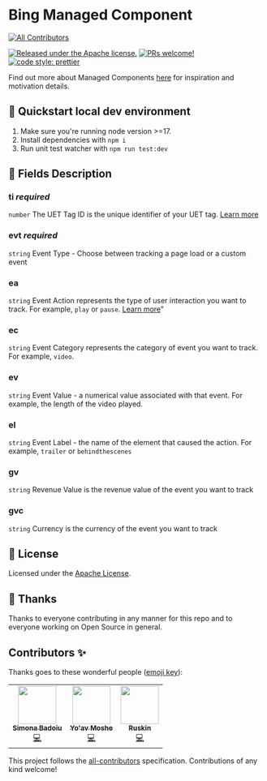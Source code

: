 # Bing Managed Component

<!-- ALL-CONTRIBUTORS-BADGE:START - Do not remove or modify this section -->

[![All Contributors](https://img.shields.io/badge/all_contributors-3-orange.svg?style=flat-square)](#contributors-)

<!-- ALL-CONTRIBUTORS-BADGE:END -->

[![Released under the Apache license.](https://img.shields.io/badge/license-apache-blue.svg)](./LICENSE)
[![PRs welcome!](https://img.shields.io/badge/PRs-welcome-brightgreen.svg)](./CONTRIBUTING.md)
[![code style: prettier](https://img.shields.io/badge/code_style-prettier-ff69b4.svg?style=flat-square)](https://github.com/prettier/prettier)

Find out more about Managed Components [here](https://blog.cloudflare.com/zaraz-open-source-managed-components-and-webcm/) for inspiration and motivation details.

## 🚀 Quickstart local dev environment

1. Make sure you're running node version >=17.
2. Install dependencies with `npm i`
3. Run unit test watcher with `npm run test:dev`

## 🧱 Fields Description

### ti _required_

`number` The UET Tag ID is the unique identifier of your UET tag. [Learn more](https://help.ads.microsoft.com/apex/index/3/en/56705)

### evt _required_

`string` Event Type - Choose between tracking a page load or a custom event

### ea

`string` Event Action represents the type of user interaction you want to track. For example, `play` or `pause`. [Learn more](https://help.ads.microsoft.com/#apex/ads/en/56717/2-500)"

### ec

`string` Event Category represents the category of event you want to track. For example, `video`.

### ev

`string` Event Value - a numerical value associated with that event. For example, the length of the video played.

### el

`string` Event Label - the name of the element that caused the action. For example, `trailer` or `behindthescenes`

### gv

`string` Revenue Value is the revenue value of the event you want to track

### gvc

`string` Currency is the currency of the event you want to track

## 📝 License

Licensed under the [Apache License](./LICENSE).

## 💜 Thanks

Thanks to everyone contributing in any manner for this repo and to everyone working on Open Source in general.

## Contributors ✨

Thanks goes to these wonderful people ([emoji key](https://allcontributors.org/docs/en/emoji-key)):

<!-- ALL-CONTRIBUTORS-LIST:START - Do not remove or modify this section -->
<!-- prettier-ignore-start -->
<!-- markdownlint-disable -->
<table>
  <tr>
    <td align="center"><a href="https://github.com/simonabadoiu"><img src="https://avatars.githubusercontent.com/u/1610123?v=4?s=75" width="75px;" alt=""/><br /><sub><b>Simona Badoiu</b></sub></a><br /><a href="https://github.com/managed-components/@managed-components/bing/commits?author=simonabadoiu" title="Code">💻</a></td>
    <td align="center"><a href="https://yoavmoshe.com/about"><img src="https://avatars.githubusercontent.com/u/55081?v=4?s=75" width="75px;" alt=""/><br /><sub><b>Yo'av Moshe</b></sub></a><br /><a href="https://github.com/managed-components/@managed-components/bing/commits?author=bjesus" title="Code">💻</a></td>
    <td align="center"><a href="https://github.com/jonnyparris"><img src="https://avatars.githubusercontent.com/u/6400000?v=4?s=75" width="75px;" alt=""/><br /><sub><b>Ruskin</b></sub></a><br /><a href="https://github.com/managed-components/@managed-components/bing/commits?author=jonnyparris" title="Code">💻</a></td>
  </tr>
</table>

<!-- markdownlint-restore -->
<!-- prettier-ignore-end -->

<!-- ALL-CONTRIBUTORS-LIST:END -->

This project follows the [all-contributors](https://github.com/all-contributors/all-contributors) specification. Contributions of any kind welcome!
